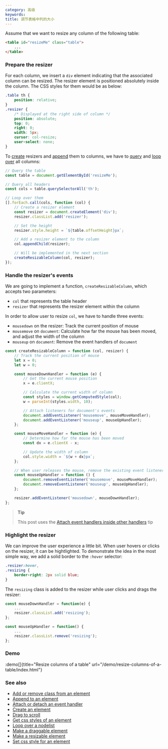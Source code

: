 ```yaml
---
category: 高级
keywords:
title: 调节表格中列的大小
---
```


Assume that we want to resize any column of the following table:

```html
<table id="resizeMe" class="table">
    ...
</table>
```

### Prepare the resizer

For each column, we insert a `div` element indicating that the associated column can be resized. The resizer element is positioned absolutely inside the column. The CSS styles for them would be as below:

```css
.table th {
    position: relative;
}
.resizer {
    /* Displayed at the right side of column */
    position: absolute;
    top: 0;
    right: 0;
    width: 5px;
    cursor: col-resize;
    user-select: none;
}
```

To [create](/create-an-element) resizers and [append](/append-to-an-element) them to columns, we have to [query](/select-an-element-or-list-of-elements) and [loop over](/loop-over-a-nodelist) all columns:

```js
// Query the table
const table = document.getElementById('resizeMe');

// Query all headers
const cols = table.querySelectorAll('th');

// Loop over them
[].forEach.call(cols, function (col) {
    // Create a resizer element
    const resizer = document.createElement('div');
    resizer.classList.add('resizer');

    // Set the height
    resizer.style.height = `${table.offsetHeight}px`;

    // Add a resizer element to the column
    col.appendChild(resizer);

    // Will be implemented in the next section
    createResizableColumn(col, resizer);
});
```

### Handle the resizer's events

We are going to implement a function, `createResizableColumn`, which accepts two parameters:

-   `col` that represents the table header
-   `resizer` that represents the resizer element within the column

In order to allow user to resize `col`, we have to handle three events:

-   `mousedown` on the resizer: Track the current position of mouse
-   `mousemove` on `document`: Calculate how far the mouse has been moved, and adjust the width of the column
-   `mouseup` on `document`: Remove the event handlers of `document`

```js
const createResizableColumn = function (col, resizer) {
    // Track the current position of mouse
    let x = 0;
    let w = 0;

    const mouseDownHandler = function (e) {
        // Get the current mouse position
        x = e.clientX;

        // Calculate the current width of column
        const styles = window.getComputedStyle(col);
        w = parseInt(styles.width, 10);

        // Attach listeners for document's events
        document.addEventListener('mousemove', mouseMoveHandler);
        document.addEventListener('mouseup', mouseUpHandler);
    };

    const mouseMoveHandler = function (e) {
        // Determine how far the mouse has been moved
        const dx = e.clientX - x;

        // Update the width of column
        col.style.width = `${w + dx}px`;
    };

    // When user releases the mouse, remove the existing event listeners
    const mouseUpHandler = function () {
        document.removeEventListener('mousemove', mouseMoveHandler);
        document.removeEventListener('mouseup', mouseUpHandler);
    };

    resizer.addEventListener('mousedown', mouseDownHandler);
};
```

> **Tip**
>
> This post uses the [Attach event handlers inside other handlers](/attach-event-handlers-inside-other-handlers) tip

### Highlight the resizer

We can improve the user experience a little bit. When user hovers or clicks on the resizer, it can be hightlighted.
To demonstrate the idea in the most simple way, we add a solid border to the `:hover` selector:

```css
.resizer:hover,
.resizing {
    border-right: 2px solid blue;
}
```

The `resizing` class is added to the resizer while user clicks and drags the resizer:

```js
const mouseDownHandler = function(e) {
    ...
    resizer.classList.add('resizing');
};

const mouseUpHandler = function() {
    ...
    resizer.classList.remove('resizing');
};
```

### Demo

:demo[]{title="Resize columns of a table" url="/demo/resize-columns-of-a-table/index.html"}

### See also

-   [Add or remove class from an element](/add-or-remove-class-from-an-element)
-   [Append to an element](/append-to-an-element)
-   [Attach or detach an event handler](/attach-or-detach-an-event-handler)
-   [Create an element](/create-an-element)
-   [Drag to scroll](/drag-to-scroll)
-   [Get css styles of an element](/get-css-styles-of-an-element)
-   [Loop over a nodelist](/loop-over-a-nodelist)
-   [Make a draggable element](/make-a-draggable-element)
-   [Make a resizable element](/make-a-resizable-element)
-   [Set css style for an element](/set-css-style-for-an-element)
